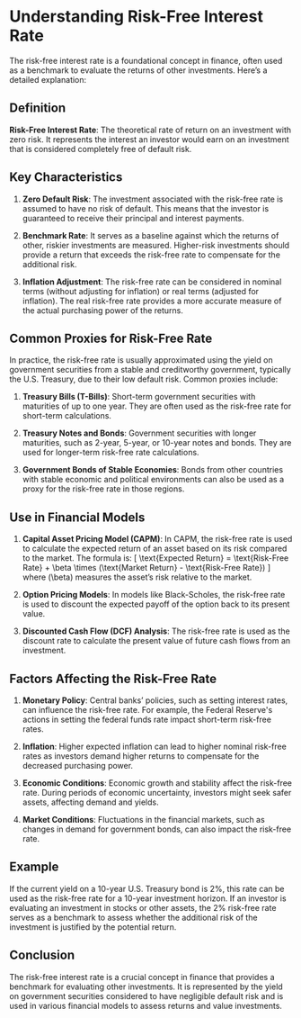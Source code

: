 # Understanding Risk-Free Interest Rate

The risk-free interest rate is a foundational concept in finance, often used as a benchmark to evaluate the returns of other investments. Here’s a detailed explanation:

## Definition

**Risk-Free Interest Rate**: The theoretical rate of return on an investment with zero risk. It represents the interest an investor would earn on an investment that is considered completely free of default risk.

## Key Characteristics

1. **Zero Default Risk**: The investment associated with the risk-free rate is assumed to have no risk of default. This means that the investor is guaranteed to receive their principal and interest payments.

2. **Benchmark Rate**: It serves as a baseline against which the returns of other, riskier investments are measured. Higher-risk investments should provide a return that exceeds the risk-free rate to compensate for the additional risk.

3. **Inflation Adjustment**: The risk-free rate can be considered in nominal terms (without adjusting for inflation) or real terms (adjusted for inflation). The real risk-free rate provides a more accurate measure of the actual purchasing power of the returns.

## Common Proxies for Risk-Free Rate

In practice, the risk-free rate is usually approximated using the yield on government securities from a stable and creditworthy government, typically the U.S. Treasury, due to their low default risk. Common proxies include:

1. **Treasury Bills (T-Bills)**: Short-term government securities with maturities of up to one year. They are often used as the risk-free rate for short-term calculations.

2. **Treasury Notes and Bonds**: Government securities with longer maturities, such as 2-year, 5-year, or 10-year notes and bonds. They are used for longer-term risk-free rate calculations.

3. **Government Bonds of Stable Economies**: Bonds from other countries with stable economic and political environments can also be used as a proxy for the risk-free rate in those regions.

## Use in Financial Models

1. **Capital Asset Pricing Model (CAPM)**: In CAPM, the risk-free rate is used to calculate the expected return of an asset based on its risk compared to the market. The formula is:
   \[
   \text{Expected Return} = \text{Risk-Free Rate} + \beta \times (\text{Market Return} - \text{Risk-Free Rate})
   \]
   where \(\beta\) measures the asset’s risk relative to the market.

2. **Option Pricing Models**: In models like Black-Scholes, the risk-free rate is used to discount the expected payoff of the option back to its present value.

3. **Discounted Cash Flow (DCF) Analysis**: The risk-free rate is used as the discount rate to calculate the present value of future cash flows from an investment.

## Factors Affecting the Risk-Free Rate

1. **Monetary Policy**: Central banks’ policies, such as setting interest rates, can influence the risk-free rate. For example, the Federal Reserve's actions in setting the federal funds rate impact short-term risk-free rates.

2. **Inflation**: Higher expected inflation can lead to higher nominal risk-free rates as investors demand higher returns to compensate for the decreased purchasing power.

3. **Economic Conditions**: Economic growth and stability affect the risk-free rate. During periods of economic uncertainty, investors might seek safer assets, affecting demand and yields.

4. **Market Conditions**: Fluctuations in the financial markets, such as changes in demand for government bonds, can also impact the risk-free rate.

## Example

If the current yield on a 10-year U.S. Treasury bond is 2%, this rate can be used as the risk-free rate for a 10-year investment horizon. If an investor is evaluating an investment in stocks or other assets, the 2% risk-free rate serves as a benchmark to assess whether the additional risk of the investment is justified by the potential return.

## Conclusion

The risk-free interest rate is a crucial concept in finance that provides a benchmark for evaluating other investments. It is represented by the yield on government securities considered to have negligible default risk and is used in various financial models to assess returns and value investments.
